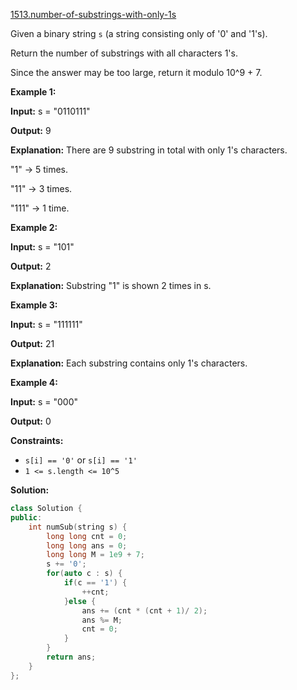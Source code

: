 [1513.number-of-substrings-with-only-1s](https://leetcode.com/problems/number-of-substrings-with-only-1s/)  

Given a binary string `s` (a string consisting only of '0' and '1's).

Return the number of substrings with all characters 1's.

Since the answer may be too large, return it modulo 10^9 + 7.

**Example 1:**

  
**Input:** s = "0110111"
  
**Output:** 9
  
**Explanation:** There are 9 substring in total with only 1's characters.
  
"1" -> 5 times.
  
"11" -> 3 times.
  
"111" -> 1 time.

**Example 2:**

  
**Input:** s = "101"
  
**Output:** 2
  
**Explanation:** Substring "1" is shown 2 times in s.
  

**Example 3:**

  
**Input:** s = "111111"
  
**Output:** 21
  
**Explanation:** Each substring contains only 1's characters.
  

**Example 4:**

  
**Input:** s = "000"
  
**Output:** 0
  

**Constraints:**

*   `s[i] == '0'` or `s[i] == '1'`
*   `1 <= s.length <= 10^5`  



**Solution:**  

```cpp
class Solution {
public:
    int numSub(string s) {
        long long cnt = 0;
        long long ans = 0;
        long long M = 1e9 + 7;
        s += '0';
        for(auto c : s) {
            if(c == '1') {
                ++cnt;
            }else {
                ans += (cnt * (cnt + 1)/ 2);
                ans %= M;
                cnt = 0;
            }
        }
        return ans;
    }
};
```
      